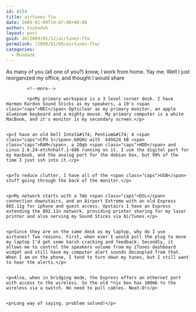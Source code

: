```yaml
---
id: 8154
title: airtunes ftw
date: 2009-01-09T19:07:00+00:00
author: tsykoduk
layout: post
guid: 30/2009/01/12/airtunes-ftw
permalink: /2009/01/09/airtunes-ftw/
categories:
  - Mundane
---
```

<p>As many of you (all one of you?) know, I work from home. Yay me. Well I just reorganized my office, and thought I would share</p>

            <!--more-->

            <p>My primary workspace is a 3 level corner desk. I have Harmon Kardon Sound Sticks as my speakers, a 19's <span class="caps">NEC</span> Opticlear as my primary monitor, an apple aluminum keyboard and a mighty mouse. My primary computer is a white MacBook, and it's monitor is my secondary screen.</p>


	<p>I have an old Dell Intel&#174; Pentium&#174; 4 <span class="caps">CPU 1</span>.60GHz with  645624 kB <span class="caps">RAM</span>, a 20gb <span class="caps">HDD</span> and Linux 2.6.24-etchnhalf.1-686 running on it. I use the digital port for my macbook, and the analog port for the debian box, but 99% of the time I just ssh into it.</p>


	<p>To reduce clutter, I have all of the <span class="caps">USB</span> stuff going through the back of the monitor.</p>


	<p>My network starts with a 7mb <span class="caps">DSL</span> connection downstairs, and an Airport Extreme with an old Express 802.11g for iphone and guest access. Upstairs I have an Express extending the 802.11n network, providing printer sharing for my laser printer and also serving my Sound Sticks via AirTunes.</p>


	<p>Since they are on the same desk as my laptop, why do I use airtunes? Two reasons. First, when ever I would pull the plug to move my laptop I'd get some harsh cracking and feedback. Secondly, it allows me to control the speakers volume from my iTunes dashboard widget and still have my computer alert sounds decoupled from that. When I am on the phone, I tend to turn down my tunes, but I still want to hear the alerts.</p>


	<p>Also, when in bridging mode, the Express offers an ethernet port with access to the wireless. So the old *nix box has 100mb to the wireless via a switch. No need to pull cables. Neat-O!</p>


	<p>Long way of saying, problem solved!</p>